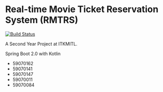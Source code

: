 # Real-time Movie Ticket Reservation System (RMTRS)


[![Build Status](https://travis-ci.org/itforge-eros/RMTRS.svg?branch=master)](https://travis-ci.org/itforge-eros/RMTRS)

A Second Year Project at ITKMITL. 

Spring Boot 2.0 with Kotlin

* 59070162
* 59070141
* 59070147
* 59070011
* 59070084